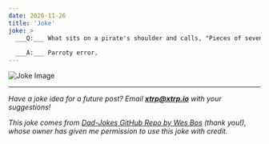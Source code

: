 ```yaml
---
date: 2020-11-26
title: 'Joke'
joke: >
  ___Q:___ What sits on a pirate's shoulder and calls, "Pieces of seven, Pieces of seven"?
  
  ___A:___ Parroty error.
---
```


![Joke Image](https://private.xtrp.io/projects/DailyDeveloperJokes/public_image_server/images/5e12596ec99e0.png)

---
*Have a joke idea for a future post? Email **[xtrp@xtrp.io](mailto:xtrp@xtrp.io)** with your suggestions!*

*This joke comes from [Dad-Jokes GitHub Repo by Wes Bos](https://github.com/wesbos/dad-jokes) (thank you!), whose owner has given me permission to use this joke with credit.*

<!-- 
Joke text:
**Q:** What sits on a pirate's shoulder and calls, "Pieces of seven, Pieces of seven"?

**A:** Parroty error.
 -->

